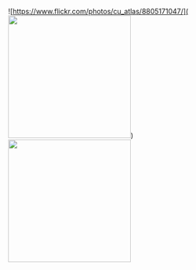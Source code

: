 ![https://www.flickr.com/photos/cu_atlas/8805171047/](<img src="https://live.staticflickr.com/5323/8805171047_8094ae622c_b.jpg" width="250" />)
<a href="https://www.flickr.com/photos/cu_atlas/8805171047"><img src="https://live.staticflickr.com/5323/8805171047_8094ae622c_b.jpg" width="250" /></a>
